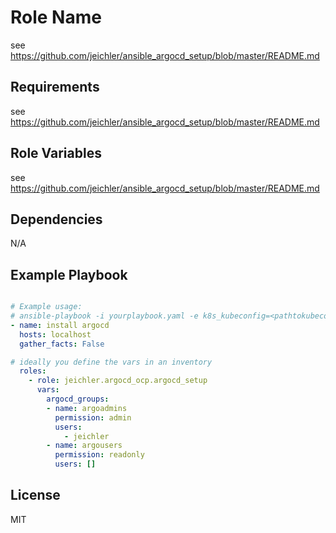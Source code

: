 Role Name
=========

see <https://github.com/jeichler/ansible_argocd_setup/blob/master/README.md>

Requirements
------------

see <https://github.com/jeichler/ansible_argocd_setup/blob/master/README.md>

Role Variables
--------------

see <https://github.com/jeichler/ansible_argocd_setup/blob/master/README.md>

Dependencies
------------

N/A

Example Playbook
----------------

```yaml

# Example usage:
# ansible-playbook -i yourplaybook.yaml -e k8s_kubeconfig=<pathtokubeconfig>
- name: install argocd
  hosts: localhost
  gather_facts: False

# ideally you define the vars in an inventory
  roles:
    - role: jeichler.argocd_ocp.argocd_setup
      vars:
        argocd_groups:
        - name: argoadmins
          permission: admin
          users:
            - jeichler
        - name: argousers
          permission: readonly
          users: []

```

License
-------

MIT
